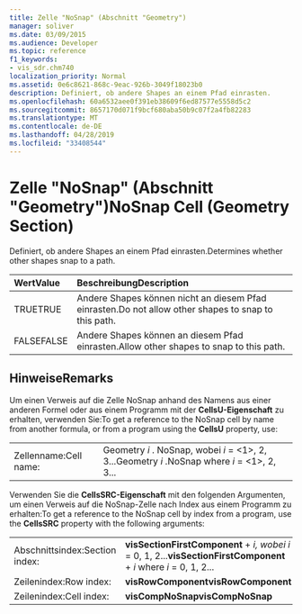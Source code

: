 ```yaml
---
title: Zelle "NoSnap" (Abschnitt "Geometry")
manager: soliver
ms.date: 03/09/2015
ms.audience: Developer
ms.topic: reference
f1_keywords:
- vis_sdr.chm740
localization_priority: Normal
ms.assetid: 0e6c8621-868c-9eac-926b-3049f18023b0
description: Definiert, ob andere Shapes an einem Pfad einrasten.
ms.openlocfilehash: 60a6532aee0f391eb38609f6ed87577e5558d5c2
ms.sourcegitcommit: 8657170d071f9bcf680aba50b9c07f2a4fb82283
ms.translationtype: MT
ms.contentlocale: de-DE
ms.lasthandoff: 04/28/2019
ms.locfileid: "33408544"
---
```

# <a name="nosnap-cell-geometry-section"></a><span data-ttu-id="d9b4f-103">Zelle "NoSnap" (Abschnitt "Geometry")</span><span class="sxs-lookup"><span data-stu-id="d9b4f-103">NoSnap Cell (Geometry Section)</span></span>

<span data-ttu-id="d9b4f-104">Definiert, ob andere Shapes an einem Pfad einrasten.</span><span class="sxs-lookup"><span data-stu-id="d9b4f-104">Determines whether other shapes snap to a path.</span></span>
  
|<span data-ttu-id="d9b4f-105">**Wert**</span><span class="sxs-lookup"><span data-stu-id="d9b4f-105">**Value**</span></span>|<span data-ttu-id="d9b4f-106">**Beschreibung**</span><span class="sxs-lookup"><span data-stu-id="d9b4f-106">**Description**</span></span>|
|:-----|:-----|
| <span data-ttu-id="d9b4f-107">TRUE</span><span class="sxs-lookup"><span data-stu-id="d9b4f-107">TRUE</span></span>  <br/> | <span data-ttu-id="d9b4f-108">Andere Shapes können nicht an diesem Pfad einrasten.</span><span class="sxs-lookup"><span data-stu-id="d9b4f-108">Do not allow other shapes to snap to this path.</span></span>  <br/> |
| <span data-ttu-id="d9b4f-109">FALSE</span><span class="sxs-lookup"><span data-stu-id="d9b4f-109">FALSE</span></span>  <br/> | <span data-ttu-id="d9b4f-110">Andere Shapes können an diesem Pfad einrasten.</span><span class="sxs-lookup"><span data-stu-id="d9b4f-110">Allow other shapes to snap to this path.</span></span>  <br/> |
   
## <a name="remarks"></a><span data-ttu-id="d9b4f-111">Hinweise</span><span class="sxs-lookup"><span data-stu-id="d9b4f-111">Remarks</span></span>

<span data-ttu-id="d9b4f-112">Um einen Verweis auf die Zelle NoSnap anhand des Namens aus einer anderen Formel oder aus einem Programm mit der **CellsU-Eigenschaft** zu erhalten, verwenden Sie:</span><span class="sxs-lookup"><span data-stu-id="d9b4f-112">To get a reference to the NoSnap cell by name from another formula, or from a program using the **CellsU** property, use:</span></span> 
  
|||
|:-----|:-----|
| <span data-ttu-id="d9b4f-113">Zellenname:</span><span class="sxs-lookup"><span data-stu-id="d9b4f-113">Cell name:</span></span>  <br/> | <span data-ttu-id="d9b4f-114">Geometry  *i*  . NoSnap, wobei  *i*  = <1>, 2, 3...</span><span class="sxs-lookup"><span data-stu-id="d9b4f-114">Geometry  *i*  .NoSnap            where  *i*  = <1>, 2, 3...</span></span>  <br/> |
   
<span data-ttu-id="d9b4f-115">Verwenden Sie die **CellsSRC-Eigenschaft** mit den folgenden Argumenten, um einen Verweis auf die NoSnap-Zelle nach Index aus einem Programm zu erhalten:</span><span class="sxs-lookup"><span data-stu-id="d9b4f-115">To get a reference to the NoSnap cell by index from a program, use the **CellsSRC** property with the following arguments:</span></span> 
  
|||
|:-----|:-----|
| <span data-ttu-id="d9b4f-116">Abschnittsindex:</span><span class="sxs-lookup"><span data-stu-id="d9b4f-116">Section index:</span></span>  <br/> |<span data-ttu-id="d9b4f-117">**visSectionFirstComponent**  +   *i,* *wobei i* = 0, 1, 2...</span><span class="sxs-lookup"><span data-stu-id="d9b4f-117">**visSectionFirstComponent** +  *i*            where  *i*  = 0, 1, 2...</span></span>  <br/> |
| <span data-ttu-id="d9b4f-118">Zeilenindex:</span><span class="sxs-lookup"><span data-stu-id="d9b4f-118">Row index:</span></span>  <br/> |<span data-ttu-id="d9b4f-119">**visRowComponent**</span><span class="sxs-lookup"><span data-stu-id="d9b4f-119">**visRowComponent**</span></span> <br/> |
| <span data-ttu-id="d9b4f-120">Zeilenindex:</span><span class="sxs-lookup"><span data-stu-id="d9b4f-120">Cell index:</span></span>  <br/> |<span data-ttu-id="d9b4f-121">**visCompNoSnap**</span><span class="sxs-lookup"><span data-stu-id="d9b4f-121">**visCompNoSnap**</span></span> <br/> |
   

